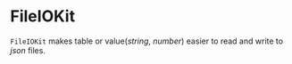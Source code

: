 # FileIOKit
`FileIOKit` makes table or value(*string*, *number*) easier to read and write to *json* files.